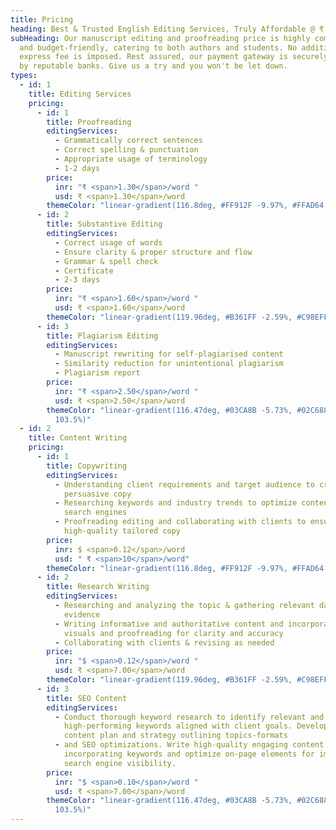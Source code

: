```yaml
---
title: Pricing
heading: Best & Trusted English Editing Services, Truly Affordable @ ₹ 1.3 per word
subHeading: Our manuscript editing and proofreading price is highly competitive
  and budget-friendly, catering to both authors and students. No additional
  express fee is imposed. Rest assured, our payment gateway is securely managed
  by reputable banks. Give us a try and you won't be let down.
types:
  - id: 1
    title: Editing Services
    pricing:
      - id: 1
        title: Proofreading
        editingServices:
          - Grammatically correct sentences
          - Correct spelling & punctuation
          - Appropriate usage of terminology
          - 1-2 days
        price:
          inr: "₹ <span>1.30</span>/word "
          usd: ₹ <span>1.30</span>/word
        themeColor: "linear-gradient(116.8deg, #FF912F -9.97%, #FFAD64 105%)"
      - id: 2
        title: Substantive Editing
        editingServices:
          - Correct usage of words
          - Ensure clarity & proper structure and flow
          - Grammar & spell check
          - Certificate
          - 2-3 days
        price:
          inr: "₹ <span>1.60</span>/word "
          usd: ₹ <span>1.60</span>/word
        themeColor: "linear-gradient(119.96deg, #B361FF -2.59%, #C98EFF 104.08%)"
      - id: 3
        title: Plagiarism Editing
        editingServices:
          - Manuscript rewriting for self-plagiarised content
          - Similarity reduction for unintentional plagiarism
          - Plagiarism report
        price:
          inr: "₹ <span>2.50</span>/word "
          usd: ₹ <span>2.50</span>/word
        themeColor: "linear-gradient(116.47deg, #03CA8B -5.73%, #02C688 -5.72%, #05E29C
          103.5%)"
  - id: 2
    title: Content Writing
    pricing:
      - id: 1
        title: Copywriting
        editingServices:
          - Understanding client requirements and target audience to craft
            persuasive copy
          - Researching keywords and industry trends to optimize content for
            search engines
          - Proofreading editing and collaborating with clients to ensure
            high-quality tailored copy
        price:
          inr: $ <span>0.12</span>/word
          usd: " ₹ <span>10</span>/word"
        themeColor: "linear-gradient(116.8deg, #FF912F -9.97%, #FFAD64 105%)"
      - id: 2
        title: Research Writing
        editingServices:
          - Researching and analyzing the topic & gathering relevant data and
            evidence
          - Writing informative and authoritative content and incorporating
            visuals and proofreading for clarity and accuracy
          - Collaborating with clients & revising as needed
        price:
          inr: "$ <span>0.12</span>/word "
          usd: ₹ <span>7.00</span>/word
        themeColor: "linear-gradient(119.96deg, #B361FF -2.59%, #C98EFF 104.08%)"
      - id: 3
        title: SEO Content
        editingServices:
          - Conduct thorough keyword research to identify relevant and
            high-performing keywords aligned with client goals. Develop a
            content plan and strategy outlining topics-formats
          - and SEO optimizations. Write high-quality engaging content
            incorporating keywords and optimize on-page elements for improved
            search engine visibility.
        price:
          inr: "$ <span>0.10</span>/word "
          usd: ₹ <span>7.00</span>/word
        themeColor: "linear-gradient(116.47deg, #03CA8B -5.73%, #02C688 -5.72%, #05E29C
          103.5%)"
---
```

